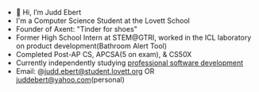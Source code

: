 - 👋 Hi, I’m Judd Ebert
- I'm a Computer Science Student at the Lovett School
- Founder of Axent: "Tinder for shoes"
- Former High School Intern at STEM@GTRI, worked in the ICL laboratory on product development(Bathroom Alert Tool)
- Completed Post-AP CS, APCSA(5 on exam), & CS50X
- Currently independently studying [professional software development](https://medium.com/@judd.ebert/a-case-study-in-saas-eaa55ba56266)
- Email: @judd.ebert@student.lovett.org OR juddebert@yahoo.com(personal)

<!---
MrWinner4/MrWinner4 is a ✨ special ✨ repository because its `README.md` (this file) appears on your GitHub profile.
You can click the Preview link to take a look at your changes.
--->
